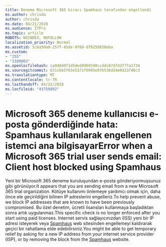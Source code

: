```yaml
---
title: Deneme Microsoft 365 kiracı Spamhaus tarafından engellendi
ms.author: chrisda
author: chrisda
ms.date: 04/21/2020
ms.audience: ITPro
ms.topic: article
ROBOTS: NOINDEX, NOFOLLOW
localization_priority: Normal
ms.assetid: 5cba50a0-257f-45de-9f68-df9250838eba
ms.custom:
- "255"
- "3100003"
ms.openlocfilehash: ca948d0f1d5ded8969198ccddc67d743f77a1734
ms.sourcegitcommit: 631cbb5f03e5371f0995e976536d24e9d13746c3
ms.translationtype: MT
ms.contentlocale: tr-TR
ms.lasthandoff: 04/22/2020
ms.locfileid: "43759892"
---
```

# <a name="error-when-a-microsoft-365-trial-user-sends-email-client-host-blocked-using-spamhaus"></a><span data-ttu-id="3bb0c-102">Microsoft 365 deneme kullanıcısı e-posta gönderdiğinde hata: Spamhaus kullanılarak engellenen istemci ana bilgisayar</span><span class="sxs-lookup"><span data-stu-id="3bb0c-102">Error when a Microsoft 365 trial user sends email: Client host blocked using Spamhaus</span></span>

<span data-ttu-id="3bb0c-103">Yeni bir Microsoft 365 deneme kuruluşundan e-posta gönderiyormuşsunuz gibi görünüyor.</span><span class="sxs-lookup"><span data-stu-id="3bb0c-103">It appears that you are sending email from a new Microsoft 365 trial organization.</span></span> <span data-ttu-id="3bb0c-104">Kötüye kullanımı önlemeye yardımcı olmak için, daha önce ele geçirildiğini bilinen IP adreslerini engelleriz.</span><span class="sxs-lookup"><span data-stu-id="3bb0c-104">To help prevent abuse, we block IP addresses that are known to have been previously compromised.</span></span> <span data-ttu-id="3bb0c-105">Bu özel denetim, ücretli lisansları kullanmaya başladıktan sonra artık uygulanmaz.</span><span class="sxs-lookup"><span data-stu-id="3bb0c-105">This specific check is no longer enforced after you start using paid licenses.</span></span> <span data-ttu-id="3bb0c-106">Internet servis sağlayıcınızdan (ISS) yeni bir IP adresi isteyerek veya [Spamhaus](https://go.microsoft.com/fwlink/p/?linkid=123245) web sitesinden engellemeyi kaldırarak geçici bir rahatlama elde edebilirsiniz.</span><span class="sxs-lookup"><span data-stu-id="3bb0c-106">You might be able to get temporary relief by asking for a new IP address from your internet service provider (ISP), or by removing the block from the [Spamhaus](https://go.microsoft.com/fwlink/p/?linkid=123245) website.</span></span>
